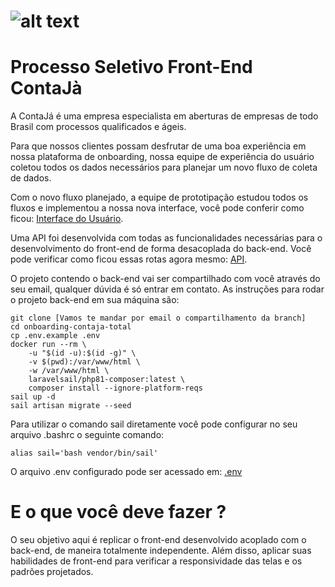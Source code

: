 # ![alt text](https://contaja.com.br/wp-content/themes/contaja/images/contaja-contabilidade-online-logo-2.svg)

# Processo Seletivo Front-End ContaJà

A ContaJá é uma empresa especialista em aberturas de empresas de todo Brasil com processos qualificados e ágeis.

Para que nossos clientes possam desfrutar de uma boa experiência em nossa plataforma de onboarding, nossa equipe de experiência do usuário coletou todos os dados necessários para planejar um novo fluxo de coleta de dados.

Com o novo fluxo planejado, a equipe de prototipação estudou todos os fluxos e implementou a nossa nova interface, você pode conferir como ficou: [Interface do Usuário](https://www.figma.com/file/UVH37bGENYrzIN2CQhiqgP/Prot%C3%B3tipo---Onboarding-%2F-Abertura?node-id=14%3A21840).

Uma API foi desenvolvida com todas as funcionalidades necessárias para o desenvolvimento do front-end de forma desacoplada do back-end. Você pode verificar como ficou essas rotas agora mesmo: [API](https://drive.google.com/drive/folders/1ZFXsXljGKcYGUif0ezkiJ8ldHsGvu4kY?usp=sharing).

O projeto contendo o back-end vai ser compartilhado com você através do seu email, qualquer dúvida é só entrar em contato. As instruções para rodar o projeto back-end em sua máquina são:

```
git clone [Vamos te mandar por email o compartilhamento da branch]
cd onboarding-contaja-total
cp .env.example .env  
docker run --rm \
    -u "$(id -u):$(id -g)" \
    -v $(pwd):/var/www/html \
    -w /var/www/html \
    laravelsail/php81-composer:latest \
    composer install --ignore-platform-reqs
sail up -d
sail artisan migrate --seed
```

Para utilizar o comando sail diretamente você pode configurar no seu arquivo .bashrc o seguinte comando:
```
alias sail='bash vendor/bin/sail'
```

O arquivo .env configurado pode ser acessado em: [.env](https://drive.google.com/drive/folders/1sl4n0k896PAPKL-btydpKighKLsQGvHH?usp=sharing)

# E o que você deve fazer ?
O seu objetivo aqui é replicar o front-end desenvolvido acoplado com o back-end, de maneira totalmente independente. Além disso, aplicar suas habilidades de front-end para verificar a responsividade das telas e os padrões projetados. 
